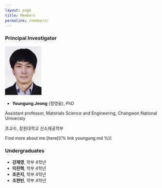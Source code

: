 ```yaml
---
layout: page
title: Members
permalink: /members/
---
```


### Principal Investigator

<img src="/images/yj_profile.jpg" width="120">

- **Youngung Jeong** (정영웅), PhD

Assistant professor, Materials Science and Engineering, Changwon National Univeristy

조교수, 창원대학교 신소재공학부

Find more about me [here]({% link youngung.md %})

### Undergraduates

- **강재영**, 학부 4학년
- **이찬혁**, 학부 4학년
- **조은지**, 학부 4학년
- **조현빈**, 학부 4학년
